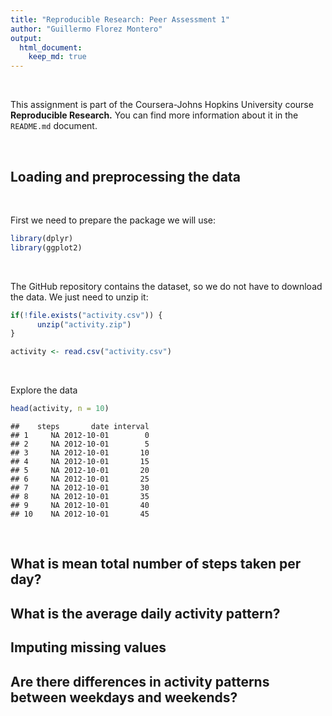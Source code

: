 ```yaml
---
title: "Reproducible Research: Peer Assessment 1"
author: "Guillermo Florez Montero"
output: 
  html_document:
    keep_md: true
---
```


<p>&nbsp;</p> 

This assignment is part of the Coursera-Johns Hopkins University course **Reproducible Research.** You can find more information about it in the `README.md` document.

<p>&nbsp;</p>

## Loading and preprocessing the data

<p>&nbsp;</p>

First we need to prepare the package we will use:

```r
library(dplyr)
library(ggplot2)
```

<p>&nbsp;</p>

The GitHub repository contains the dataset, so we do not have to download the data.
We just need to unzip it:


```r
if(!file.exists("activity.csv")) {
      unzip("activity.zip")
}

activity <- read.csv("activity.csv")
```

<p>&nbsp;</p>

Explore the data


```r
head(activity, n = 10)
```

```
##    steps       date interval
## 1     NA 2012-10-01        0
## 2     NA 2012-10-01        5
## 3     NA 2012-10-01       10
## 4     NA 2012-10-01       15
## 5     NA 2012-10-01       20
## 6     NA 2012-10-01       25
## 7     NA 2012-10-01       30
## 8     NA 2012-10-01       35
## 9     NA 2012-10-01       40
## 10    NA 2012-10-01       45
```

<p>&nbsp;</p>

## What is mean total number of steps taken per day?



## What is the average daily activity pattern?



## Imputing missing values



## Are there differences in activity patterns between weekdays and weekends?
